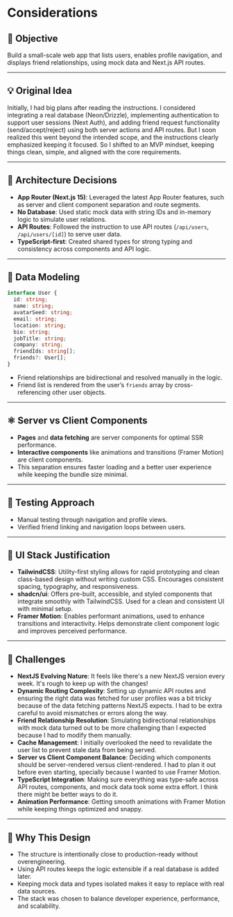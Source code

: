 # Considerations

## 🎯 Objective

Build a small-scale web app that lists users, enables profile navigation, and displays friend relationships, using mock data and Next.js API routes.

---

## 💡 Original Idea

Initially, I had big plans after reading the instructions. I considered integrating a real database (Neon/Drizzle), implementing authentication to support user sessions (Next Auth), and adding friend request functionality (send/accept/reject) using both server actions and API routes. But I soon realized this went beyond the intended scope, and the instructions clearly emphasized keeping it focused. So I shifted to an MVP mindset, keeping things clean, simple, and aligned with the core requirements.

---

## 📐 Architecture Decisions

- **App Router (Next.js 15)**: Leveraged the latest App Router features, such as server and client component separation and route segments.
- **No Database**: Used static mock data with string IDs and in-memory logic to simulate user relations.
- **API Routes**: Followed the instruction to use API routes (`/api/users`, `/api/users/[id]`) to serve user data.
- **TypeScript-first**: Created shared types for strong typing and consistency across components and API logic.

---

## 🔄 Data Modeling

```ts
interface User {
  id: string;
  name: string;
  avatarSeed: string;
  email: string;
  location: string;
  bio: string;
  jobTitle: string;
  company: string;
  friendIds: string[];
  friends?: User[];
}
```

- Friend relationships are bidirectional and resolved manually in the logic.
- Friend list is rendered from the user’s `friends` array by cross-referencing other user objects.

---

## ⚛️ Server vs Client Components

- **Pages** and **data fetching** are server components for optimal SSR performance.
- **Interactive components** like animations and transitions (Framer Motion) are client components.
- This separation ensures faster loading and a better user experience while keeping the bundle size minimal.

---

## 🧪 Testing Approach

- Manual testing through navigation and profile views.
- Verified friend linking and navigation loops between users.

---

## 🧩 UI Stack Justification

- **TailwindCSS**: Utility-first styling allows for rapid prototyping and clean class-based design without writing custom CSS. Encourages consistent spacing, typography, and responsiveness.
- **shadcn/ui**: Offers pre-built, accessible, and styled components that integrate smoothly with TailwindCSS. Used for a clean and consistent UI with minimal setup.
- **Framer Motion**: Enables performant animations, used to enhance transitions and interactivity. Helps demonstrate client component logic and improves perceived performance.

---

## 🎯 Challenges

- **NextJS Evolving Nature**: It feels like there's a new NextJS version every week. It's rough to keep up with the changes!
- **Dynamic Routing Complexity**: Setting up dynamic API routes and ensuring the right data was fetched for user profiles was a bit tricky because of the data fetching patterns NextJS expects. I had to be extra careful to avoid mismatches or errors along the way.
- **Friend Relationship Resolution**: Simulating bidirectional relationships with mock data turned out to be more challenging than I expected because I had to modify them manually.
- **Cache Management**: I initially overlooked the need to revalidate the user list to prevent stale data from being served.
- **Server vs Client Component Balance**: Deciding which components should be server-rendered versus client-rendered. I had to plan it out before even starting, specially because I wanted to use Framer Motion.
- **TypeScript Integration**: Making sure everything was type-safe across API routes, components, and mock data took some extra effort. I think there might be better ways to do it.
- **Animation Performance**: Getting smooth animations with Framer Motion while keeping things optimized and snappy.

---

## 🙋 Why This Design

- The structure is intentionally close to production-ready without overengineering.
- Using API routes keeps the logic extensible if a real database is added later.
- Keeping mock data and types isolated makes it easy to replace with real data sources.
- The stack was chosen to balance developer experience, performance, and scalability.

